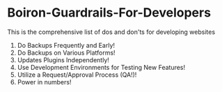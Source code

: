 # Boiron-Guardrails-For-Developers
This is the comprehensive list of dos and don'ts for developing websites

1. Do Backups Frequently and Early!
2. Do Backups on Various Platforms!
3. Updates Plugins Independently!
4. Use Development Environments for Testing New Features!
5. Utilize a Request/Approval Process (QA!)!
6. Power in numbers!
